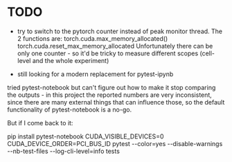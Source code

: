 # TODO

- try to switch to the pytorch counter instead of peak monitor thread. The 2 functions are:
torch.cuda.max_memory_allocated()
torch.cuda.reset_max_memory_allocated
Unfortunately there can be only one counter - so it'd be tricky to measure different scopes (cell-level and the whole experiment)

- still looking for a modern replacement for pytest-ipynb

tried pytest-notebook but can't figure out how to make it stop comparing the outputs - in this project the reported numbers are very inconsistent, since there are many external things that can influence those, so the default functionality of pytest-notebook is a no-go.

But if I come back to it:

pip install pytest-notebook
CUDA_VISIBLE_DEVICES=0 CUDA_DEVICE_ORDER=PCI_BUS_ID pytest --color=yes --disable-warnings --nb-test-files --log-cli-level=info tests
